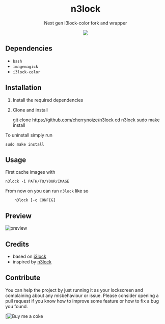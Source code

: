 <div align="center">
  <h1>n3lock</h1>
  <p>Next gen i3lock-color fork and wrapper</p>
  <img src="preview/preview.gif" />
</div>

## Dependencies

- `bash`
- `imagemagick`
- `i3lock-color`

## Installation

1. Install the required dependencies
2. Clone and install

    git clone https://github.com/cherrynoize/n3lock
    cd n3lock
    sudo make install

To uninstall simply run

    sudo make install

## Usage

First cache images with

    n3lock -i PATH/TO/YOUR/IMAGE

From now on you can run `n3lock` like so

		n3lock [-c CONFIG]

## Preview

![preview](preview/screenshot.png)

## Credits

- based on [i3lock](https://github.com/i3/i3lock)
- inspired by [n3lock](https://github.com/reorr/n3lock)

## Contribute

You can help the project by just running it as your lockscreen and
complaining about any misbehaviour or issue. Please consider
opening a pull request if you know how to improve some feature or
how to fix a bug you found.

[![Buy me a coke](https://cherrynoize.github.io/contribute)
